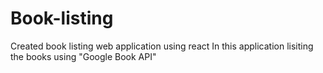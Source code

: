# Book-listing

Created book listing web application using react
In this application lisiting the books using "Google Book API"
